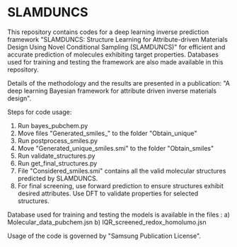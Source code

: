 # SLAMDUNCS

This repository contains codes for a deep learning inverse prediction framework "SLAMDUNCS: Structure Learning for Attribute-driven Materials Design Using Novel Conditional Sampling (SLAMDUNCS)" for efficient and accurate prediction of molecules exhibiting target properties. Databases used for training and testing the framework are also made available in this repository. 

Details of the methodology and the results are presented in a publication: "A deep learning Bayesian framework for attribute driven inverse materials design". 


Steps for code usage:
1) Run bayes_pubchem.py
2) Move files "Generated_smiles_" to the folder "Obtain_unique"
3) Run postprocess_smiles.py
4) Move "Generated_unique_smiles.smi" to the folder "Obtain_smiles"
5) Run validate_structures.py
6) Run get_final_structures.py
7) File "Considered_smiles.smi" contains all the valid molecular structures predicted by SLAMDUNCS.
8) For final screening, use forward prediction to ensure structures exhibit desired attributes. Use DFT to validate properties for selected structures. 

Database used for training and testing the models is available in the files : a) Molecular_data_pubchem.jsn b) IQR_screened_redox_homolumo.jsn

Usage of the code is governed by "Samsung Publication License". 
